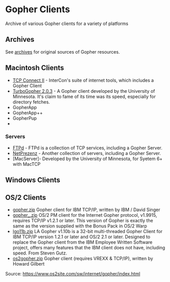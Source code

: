 # Gopher Clients
Archive of various Gopher clients for a variety of platforms

## Archives
See [archives](/archives) for original sources of Gopher resources. 

## Macintosh Clients

 * [TCP Connect II](mac/tcp_connect_ii.sit) - InterCon's suite of internet tools, which includes a Gopher Client
 * [TurboGopher 2.0.3](mac/TurboGopher_2.0.3.sit) - A Gopher client developed by the University of Minnesota. It's claim to fame of its time was its speed, especially for directory fetches. 
 * GopherApp
 * GopherApp++
 * GopherPup
 * 

### Servers

 * [FTPd](mac/ftpd-300.hqx) - FTPd is a collection of TCP services, including a Gopher Server.
 * [NetPrezenz](mac/NetPresenz_4.1.sit) - Another collection of servers, including a Gopher Server.
 * [MacServer]- Developed by the University of Minnesota, for Syetem 6+ with MacTCP

## Windows Clients


## OS/2 Clients

 * [gopher.zip](os2/gopher.zip) Gopher client for IBM TCP/IP, written by IBM / David Singer
 * [gopher_.zip](os2/gopher_.zip) OS/2 PM client for the Internet Gopher protocol, v1.9915, requires TCP/IP v1.2.1 or later. This version of Gopher is exactly the same as the version supplied with the Bonus Pack in OS/2 Warp
 * [lgo11b.zip](os2/lgo11b.zip) LA Gopher v1.10b is a 32-bit multi-threaded Gopher Client for IBM TCP/IP version 1.2.1 or later and OS/2 2.1 or later. Designed to replace the Gopher client from the IBM Employee Written Software project, offers many features that the IBM client does not have, including speed. From Steven Gutz.
 * [os2gopher.zip](os2/os2gofer.zip) Gopher client (requires VREXX & TCP/IP), written by Howard Gilbert

Source: https://www.os2site.com/sw/internet/gopher/index.html

